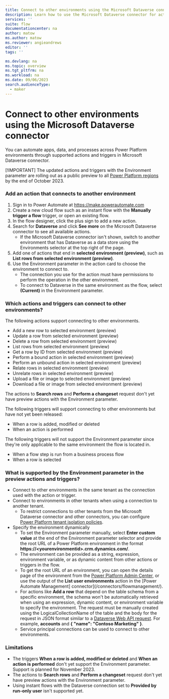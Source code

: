 ```yaml
---
title: Connect to other environments using the Microsoft Dataverse connector | Microsoft Docs
description: Learn how to use the Microsoft Dataverse connector for actions and triggers across Power Platform environments.
services: ''
suite: flow
documentationcenter: na
author: matow
ms.author: matow
ms.reviewer: angieandrews
editor: ''
tags: ''

ms.devlang: na
ms.topic: overview
ms.tgt_pltfrm: na
ms.workload: na
ms.date: 09/06/2023
search.audienceType: 
  - maker
---
```


# Connect to other environments using the Microsoft Dataverse connector

You can automate apps, data, and processes across Power Platform environments through supported actions and triggers in Microsoft Dataverse connector. 

[!IMPORTANT]
The updated actions and triggers with the Environment parameter are rolling out as a public preview to all [Power Platform regions](/power-automate/regions-overview) by the end of October 2023.

### Add an action that connects to another environment

1. Sign in to Power Automate at https://make.powerautomate.com 
2. Create a new cloud flow such as an instant flow with the **Manually trigger a flow** trigger, or open an existing flow.
3. In the flow designer, click the plus sign to add a new action.
4. Search for **Dataverse** and click **See more** on the Microsoft Dataverse connector to see all available actions. 
   * If the Microsoft Dataverse connector isn't shown, switch to another environment that has Dataverse as a data store using the Environments selector at the top right of the page.
5. Add one of actions that end in **selected environment (preview)**, such as **List rows from selected environment (preview)**.
6. Use the Environment parameter in the action card to choose the environment to connect to. 
   * The connection you use for the action must have permissions to perform the operation in the other environment. 
   * To connect to Dataverse in the same environment as the flow, select **(Current)** in the Environment parameter.

### Which actions and triggers can connect to other environments?
The following actions support connecting to other environments.

* Add a new row to selected environment (preview)
* Update a row from selected environment (preview)
* Delete a row from selected environment (preview)
* List rows from selected environment (preview)
* Get a row by ID from selected environment (preview)
* Perform a bound action in selected environment (preview)
* Perform an unbound action in selected environment (preview)
* Relate rows in selected environment (preview)
* Unrelate rows in selected environment (preview)
* Upload a file or image to selected environment (preview)
* Download a file or image from selected environment (preview)

The actions to **Search rows** and **Perform a changeset** request don't yet have preview actions with the Environment parameter.

The following triggers will support connecting to other environments but have not yet been released: 

* When a row is added, modified or deleted
* When an action is performed

The following triggers will not support the Environment parameter since they're only applicable to the same environment the flow is located in. 
* When a flow step is run from a business process flow
* When a row is selected

### What is supported by the Environment parameter in the preview actions and triggers?
* Connect to other environments in the same tenant as the connection used with the action or trigger.
* Connect to environments in other tenants when using a connection to another tenant.
  * To restrict connections to other tenants from the Microsoft Dataverse connector and other connectors, you can configure [Power Platform tenant isolation policies](/power-platform/admin/cross-tenant-restrictions).
* Specify the environment dynamically 
  * To set the Environment parameter manually, select **Enter custom value** at the end of the Environment parameter selector and provide the root URL of a Power Platform environment in the format **https://\<yourenvironmentid\>.crm.dynamics.com/**. 
  * The environment can be provided as a string, expression, environment variable, or as dynamic content from other actions or triggers in the flow.
  * To get the root URL of an environment, you can open the details page of the environment from the [Power Platform Admin Center](https://admin.powerplatform.com), or use the output of the **List user environments** action in the [Power Automate Management] connector](/connectors/flowmanagement/).
  * For actions like **Add a row** that depend on the table schema from a specific environment, the schema won't be automatically retrieved when using an expression, dynamic content, or environment variable to specify the environment. The request must be manually created using the LogicalCollectionName of the table and the body for the request in JSON format similar to a [Dataverse Web API request](/power-apps/developer/data-platform/webapi/create-entity-web-api). For example, **accounts** and  **{ "name": "Contoso Marketing" }**.
  * Service principal connections can be used to connect to other environments. 

### Limitations
* The triggers **When a row is added, modified or deleted** and **When an action is performed** don't yet support the Environment parameter. Support is planned for November 2023. 
* The actions to **Search rows** and **Perform a changeset** request don't yet have preview actions with the Environment parameter.
* Using instant flows with the Dataverse connection set to **Provided by run-only user** isn't supported yet.